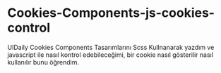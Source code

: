 ﻿# Cookies-Components-js-cookies-control
 
 UIDaily Cookies Components Tasarımlarını Scss Kullnanarak yazdım ve javascript ile nasıl kontrol edebileceğimi, 
 bir cookie nasıl gösterilir nasıl kullanılır bunu öğrendim.
